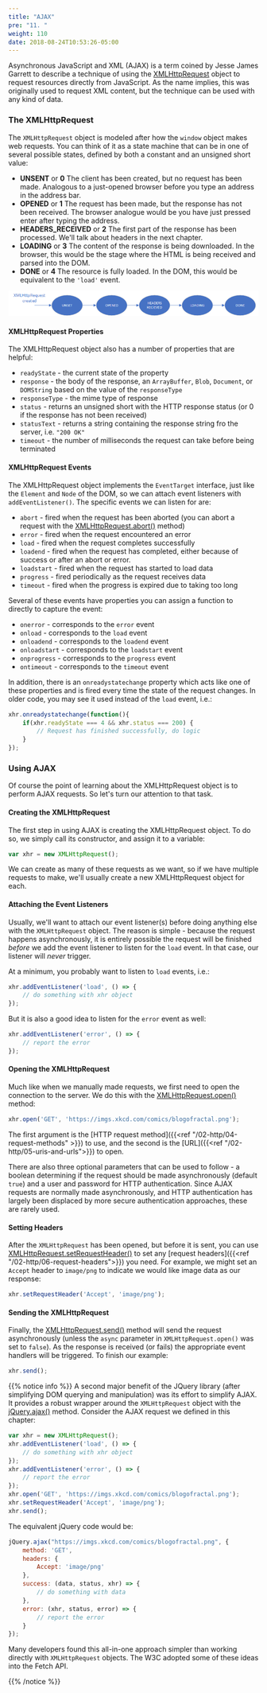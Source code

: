 ```yaml
---
title: "AJAX"
pre: "11. "
weight: 110
date: 2018-08-24T10:53:26-05:00
---
```


Asynchronous JavaScript and XML (AJAX) is a term coined by Jesse James Garrett to describe a technique of using the [XMLHttpRequest](https://developer.mozilla.org/en-US/docs/Web/API/XMLHttpRequest) object to request resources directly from JavaScript.  As the name implies, this was originally used to request XML content, but the technique can be used with any kind of data.

### The XMLHttpRequest

The `XMLHttpRequest` object is modeled after how the `window` object makes web requests.  You can think of it as a state machine that can be in one of several possible states, defined by both a constant and an unsigned short value: 

* **UNSENT** or **0** The client has been created, but no request has been made.  Analogous to a just-opened browser before you type an address in the address bar.
* **OPENED** or **1** The request has been made, but the response has not been received.  The browser analogue would be you have just pressed enter after typing the address.
* **HEADERS_RECEIVED** or **2** The first part of the response has been processed.  We'll talk about headers in the next chapter.
* **LOADING** or **3** The content of the response is being downloaded.  In the browser, this would be the stage where the HTML is being received and parsed into the DOM.
* **DONE** or **4** The resource is fully loaded.  In the DOM, this would be equivalent to the `'load'` event.

![The XMLHttpRequest ready states](/images/3.8.1.png)

#### XMLHttpRequest Properties 

The XMLHttpRequest object also has a number of properties that are helpful:

* `readyState` - the current state of the property
* `response` - the body of the response, an `ArrayBuffer`, `Blob`, `Document`, or `DOMString` based on the value of the `responseType`
* `responseType` - the mime type of response
* `status` - returns an unsigned short with the HTTP response status (or 0 if the response has not been received)
* `statusText` - returns a string containing the response string fro the server, i.e. `"200 OK"`
* `timeout` - the number of milliseconds the request can take before being terminated


#### XMLHttpRequest Events 

The XMLHttpRequest object implements the `EventTarget` interface, just like the `Element` and `Node` of the DOM, so we can attach event listeners with `addEventListener()`.  The specific events we can listen for are:

* `abort` - fired when the request has been aborted (you can abort a request with the [XMLHttpRequest.abort()](https://developer.mozilla.org/en-US/docs/Web/API/XMLHttpRequest/abort) method)
* `error` - fired when the request encountered an error 
* `load` - fired when the request completes successfully
* `loadend` - fired when the request has completed, either because of success or after an abort or error.
* `loadstart` - fired when the request has started to load data
* `progress` - fired periodically as the request receives data 
* `timeout` - fired when the progress is expired due to taking too long

Several of these events have properties you can assign a function to directly to capture the event:

* `onerror` - corresponds to the `error` event
* `onload` - corresponds to the `load` event
* `onloadend` - corresponds to the `loadend` event
* `onloadstart` - corresponds to the `loadstart` event 
* `onprogress` - corresponds to the `progress` event
* `ontimeout` - corresponds to the `timeout` event

In addition, there is an `onreadystatechange` property which acts like one of these properties and is fired every time the state of the request changes.  In older code, you may see it used instead of the `load` event, i.e.:

```js
xhr.onreadystatechange(function(){
    if(xhr.readyState === 4 && xhr.status === 200) {
        // Request has finished successfully, do logic
    }
});
```

### Using AJAX

Of course the point of learning about the XMLHttpRequest object is to perform AJAX requests.  So let's turn our attention to that task.

#### Creating the XMLHttpRequest

The first step in using AJAX is creating the XMLHttpRequest object. To do so, we simply call its constructor, and assign it to a variable:

```js
var xhr = new XMLHttpRequest();
```

We can create as many of these requests as we want, so if we have multiple requests to make, we'll usually create a new XMLHttpRequest object for each.

#### Attaching the Event Listeners 

Usually, we'll want to attach our event listener(s) before doing anything else with the `XMLHttpRequest` object.  The reason is simple - because the request happens asynchronously, it is entirely possible the request will be finished _before_ we add the event listener to listen for the `load` event.  In that case, our listener will _never_ trigger.

At a minimum, you probably want to listen to `load` events, i.e.:

```js
xhr.addEventListener('load', () => {
    // do something with xhr object
});
```

But it is also a good idea to listen for the `error` event as well:

```js
xhr.addEventListener('error', () => {
    // report the error
});
```

#### Opening the XMLHttpRequest 

Much like when we manually made requests, we first need to open the connection to the server.  We do this with the [XMLHttpRequest.open()](https://developer.mozilla.org/en-US/docs/Web/API/XMLHttpRequest/open) method:

```js
xhr.open('GET', 'https://imgs.xkcd.com/comics/blogofractal.png');
```

The first argument is the [HTTP request method]({{<ref "/02-http/04-request-methods" >}}) to use, and the second is the [URL]({{<ref "/02-http/05-uris-and-urls">}}) to open.  

There are also three optional parameters that can be used to follow - a boolean determining if the request should be made asynchronously (default `true`) and a user and password for HTTP authentication.  Since AJAX requests are normally made asynchronously, and HTTP authentication has largely been displaced by more secure authentication approaches, these are rarely used.

#### Setting Headers 

After the `XMLHttpRequest` has been opened, but before it is sent, you can use [XMLHttpRequest.setRequestHeader()](https://developer.mozilla.org/en-US/docs/Web/API/XMLHttpRequest/setRequestHeader) to set any [request headers]({{<ref "/02-http/06-request-headers">}}) you need.  For example, we might set an `Accept` header to `image/png` to indicate we would like image data as our response:

```js
xhr.setRequestHeader('Accept', 'image/png');
```

#### Sending the XMLHttpRequest 
Finally, the [XMLHttpRequest.send()](https://developer.mozilla.org/en-US/docs/Web/API/XMLHttpRequest/send) method will send the request asynchronously (unless the `async` parameter in `XMLHttpRequest.open()` was set to `false`).  As the response is received (or fails) the appropriate event handlers will be triggered.  To finish our example:

```js
xhr.send();
```

{{% notice info %}}
A second major benefit of the JQuery library (after simplifying DOM querying and manipulation) was its effort to simplify AJAX.  It provides a robust wrapper around the `XMLHttpRequest` object with the [jQuery.ajax()](https://api.jquery.com/jquery.ajax/) method.  Consider the AJAX request we defined in this chapter:

```js 
var xhr = new XMLHttpRequest();
xhr.addEventListener('load', () => {
    // do something with xhr object
});
xhr.addEventListener('error', () => {
    // report the error
});
xhr.open('GET', 'https://imgs.xkcd.com/comics/blogofractal.png');
xhr.setRequestHeader('Accept', 'image/png');
xhr.send();
```

The equivalent jQuery code would be:

```js
jQuery.ajax("https://imgs.xkcd.com/comics/blogofractal.png", {
    method: 'GET',
    headers: {
        Accept: 'image/png'
    },
    success: (data, status, xhr) => {
        // do something with data
    },
    error: (xhr, status, error) => { 
        // report the error 
    }
});
```

Many developers found this all-in-one approach simpler than working directly with `XMLHttpRequest` objects.  The W3C adopted some of these ideas into the Fetch API.

{{% /notice %}}


